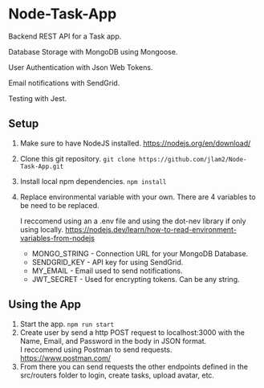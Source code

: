 # Node-Task-App
Backend REST API for a Task app.

Database Storage with MongoDB using Mongoose.

User Authentication with Json Web Tokens.

Email notifications with SendGrid.

Testing with Jest.

## Setup

1. Make sure to have NodeJS installed. https://nodejs.org/en/download/
2. Clone this git repository. `git clone https://github.com/jlam2/Node-Task-App.git`
3. Install local npm dependencies. `npm install`
4. Replace environmental variable with your own. There are 4 variables to be need to be replaced.

   I reccomend using an a .env file and using the dot-nev library if only using locally. https://nodejs.dev/learn/how-to-read-environment-variables-from-nodejs
    * MONGO_STRING - Connection URL for your MongoDB Database.
    * SENDGRID_KEY - API key for using SendGrid.
    * MY_EMAIL - Email used to send notifications.
    * JWT_SECRET - Used for encrypting tokens. Can be any string.
    
## Using the App
 
1. Start the app. `npm run start`
2. Create user by send a http POST request to localhost:3000 with the Name, Email, and Password in the body in JSON format.   
I reccomend using Postman to send requests. https://www.postman.com/
3. From there you can send requests the other endpoints defined in the src/routers folder to login, create tasks, upload avatar, etc.
